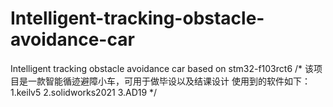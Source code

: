 # Intelligent-tracking-obstacle-avoidance-car
Intelligent tracking obstacle avoidance car based on stm32-f103rct6
/*
该项目是一款智能循迹避障小车，可用于做毕设以及结课设计
使用到的软件如下：
1.keilv5
2.solidworks2021
3.AD19
*/
